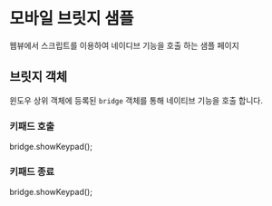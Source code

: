 # 모바일 브릿지 샘플

웹뷰에서 스크립트를 이용하여 네이디브 기능을 호출 하는 샘플 페이지

## 브릿지 객체

윈도우 상위 객체에 등록된 `bridge` 객체를 통해 네이티브 기능을 호출 합니다.

### 키패드 호출

bridge.showKeypad();

### 키패드 종료

bridge.showKeypad();
